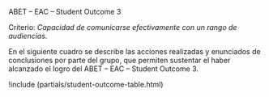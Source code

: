 ABET – EAC – Student Outcome 3

Criterio: _Capacidad de comunicarse efectivamente con un rango de audiencias_.

En el siguiente cuadro se describe las acciones realizadas y enunciados de conclusiones por parte del grupo, que permiten sustentar el haber alcanzado el logro del ABET – EAC – Student Outcome 3.

!include (partials/student-outcome-table.html)
